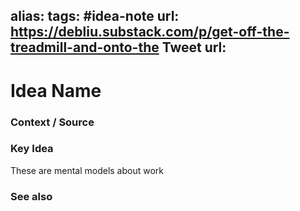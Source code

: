 alias: 
tags: #idea-note
url: https://debliu.substack.com/p/get-off-the-treadmill-and-onto-the
Tweet url: 
---
# Idea Name

### Context / Source


### Key Idea
These are mental models about work

### See also
